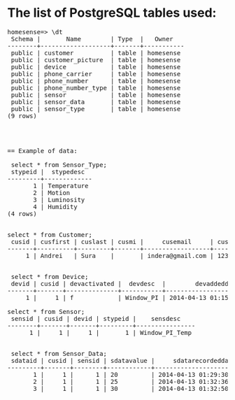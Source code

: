 
The list of PostgreSQL tables used:
======

<pre>
homesense=> \dt                                                                                                                                                     List of relations
 Schema |       Name        | Type  |   Owner
--------+-------------------+-------+-----------
 public | customer          | table | homesense
 public | customer_picture  | table | homesense
 public | device            | table | homesense
 public | phone_carrier     | table | homesense
 public | phone_number      | table | homesense
 public | phone_number_type | table | homesense
 public | sensor            | table | homesense
 public | sensor_data       | table | homesense
 public | sensor_type       | table | homesense
(9 rows)




== Example of data:

 select * from Sensor_Type;
 stypeid |  stypedesc
---------+-------------
       1 | Temperature
       2 | Motion
       3 | Luminosity
       4 | Humidity
(4 rows)


select * from Customer;
 cusid | cusfirst | cuslast | cusmi |     cusemail     | cuspassword |         cusregdate
-------+----------+---------+-------+------------------+-------------+----------------------------
     1 | Andrei   | Sura    |       | indera@gmail.com | 12345       | 2014-04-13 01:14:36.199894


 select * from Device;
 devid | cusid | devactivated |  devdesc  |        devaddeddate
-------+-------+--------------+-----------+----------------------------
     1 |     1 | f            | Window_PI | 2014-04-13 01:15:15.941942

select * from Sensor;
 sensid | cusid | devid | stypeid |    sensdesc
--------+-------+-------+---------+----------------
      1 |     1 |     1 |       1 | Window_PI_Temp


 select * from Sensor_Data;
 sdataid | cusid | sensid | sdatavalue |     sdatarecordeddate
---------+-------+--------+------------+----------------------------
       1 |     1 |      1 | 20         | 2014-04-13 01:29:30.428522
       2 |     1 |      1 | 25         | 2014-04-13 01:32:36.276651
       3 |     1 |      1 | 30         | 2014-04-13 01:32:50.408777

</pre>
